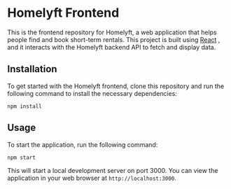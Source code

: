 # Homelyft Frontend

This is the frontend repository for Homelyft, a web application that helps people find and book short-term rentals. This project is built using [React](https://reactjs.org/) , and it interacts with the Homelyft backend API to fetch and display data.

## Installation

To get started with the Homelyft frontend, clone this repository and run the following command to install the necessary dependencies:

```
npm install

```

## Usage

To start the application, run the following command:

```
npm start

```

This will start a local development server on port 3000. You can view the application in your web browser at `http://localhost:3000`.

